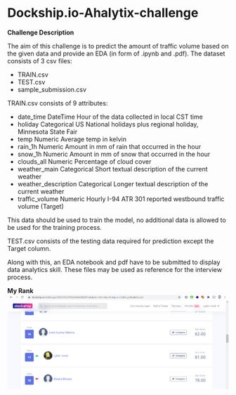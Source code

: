 # Dockship.io-Ahalytix-challenge

**Challenge Description**

The aim of this challenge is to predict the amount of traffic volume based on the given data and provide an EDA (in form of .ipynb and .pdf). The dataset consists of 3 csv files:

* TRAIN.csv
* TEST.csv
* sample_submission.csv

TRAIN.csv consists of 9 attributes:

* date_time DateTime Hour of the data collected in local CST time
* holiday Categorical US National holidays plus regional holiday, Minnesota State Fair
* temp Numeric Average temp in kelvin
* rain_1h Numeric Amount in mm of rain that occurred in the hour
* snow_1h Numeric Amount in mm of snow that occurred in the hour
* clouds_all Numeric Percentage of cloud cover
* weather_main Categorical Short textual description of the current weather
* weather_description Categorical Longer textual description of the current weather
* traffic_volume Numeric Hourly I-94 ATR 301 reported westbound traffic volume (Target)

This data should be used to train the model, no additional data is allowed to be used for the training process.

TEST.csv consists of the testing data required for prediction except the Target column.

Along with this, an EDA notebook and pdf have to be submitted to display data analytics skill. These files may be used as reference for the interview process.

**My Rank**
![](Screenshot%20(319).png)
